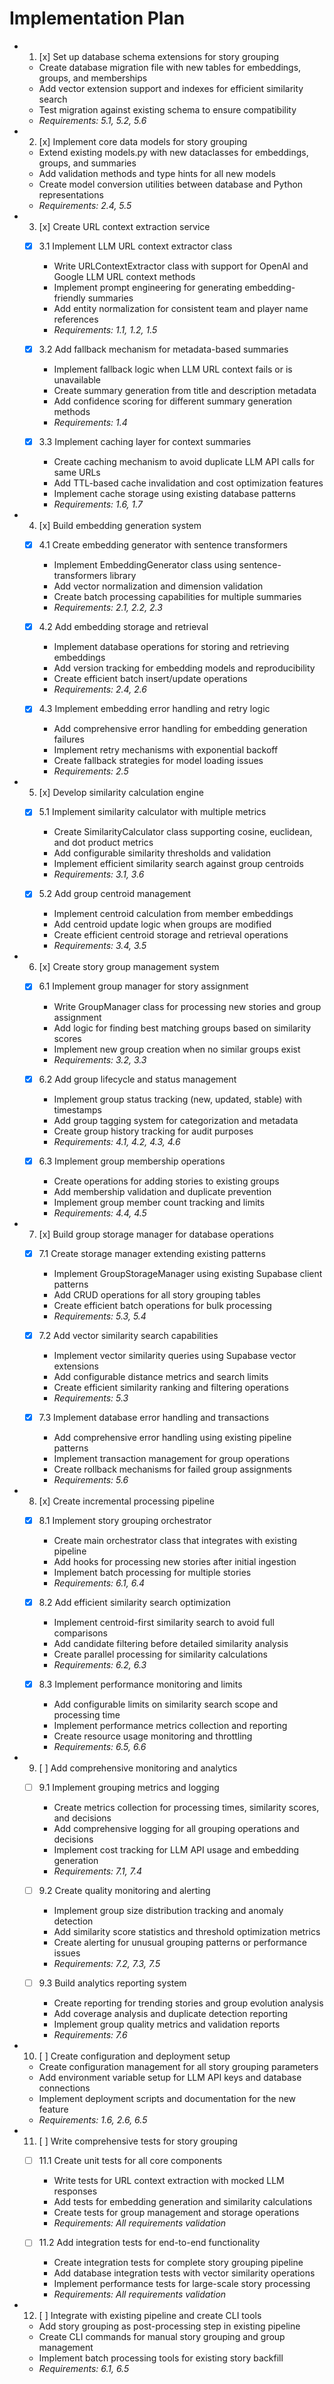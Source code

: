 # Implementation Plan

-
  1. [x] Set up database schema extensions for story grouping
  - Create database migration file with new tables for embeddings, groups, and
    memberships
  - Add vector extension support and indexes for efficient similarity search
  - Test migration against existing schema to ensure compatibility
  - _Requirements: 5.1, 5.2, 5.6_

-
  2. [x] Implement core data models for story grouping
  - Extend existing models.py with new dataclasses for embeddings, groups, and
    summaries
  - Add validation methods and type hints for all new models
  - Create model conversion utilities between database and Python
    representations
  - _Requirements: 2.4, 5.5_

-
  3. [x] Create URL context extraction service
  - [x] 3.1 Implement LLM URL context extractor class
    - Write URLContextExtractor class with support for OpenAI and Google LLM URL
      context methods
    - Implement prompt engineering for generating embedding-friendly summaries
    - Add entity normalization for consistent team and player name references
    - _Requirements: 1.1, 1.2, 1.5_

  - [x] 3.2 Add fallback mechanism for metadata-based summaries
    - Implement fallback logic when LLM URL context fails or is unavailable
    - Create summary generation from title and description metadata
    - Add confidence scoring for different summary generation methods
    - _Requirements: 1.4_

  - [x] 3.3 Implement caching layer for context summaries
    - Create caching mechanism to avoid duplicate LLM API calls for same URLs
    - Add TTL-based cache invalidation and cost optimization features
    - Implement cache storage using existing database patterns
    - _Requirements: 1.6, 1.7_

-
  4. [x] Build embedding generation system
  - [x] 4.1 Create embedding generator with sentence transformers
    - Implement EmbeddingGenerator class using sentence-transformers library
    - Add vector normalization and dimension validation
    - Create batch processing capabilities for multiple summaries
    - _Requirements: 2.1, 2.2, 2.3_

  - [x] 4.2 Add embedding storage and retrieval
    - Implement database operations for storing and retrieving embeddings
    - Add version tracking for embedding models and reproducibility
    - Create efficient batch insert/update operations
    - _Requirements: 2.4, 2.6_

  - [x] 4.3 Implement embedding error handling and retry logic
    - Add comprehensive error handling for embedding generation failures
    - Implement retry mechanisms with exponential backoff
    - Create fallback strategies for model loading issues
    - _Requirements: 2.5_

-
  5. [x] Develop similarity calculation engine
  - [x] 5.1 Implement similarity calculator with multiple metrics
    - Create SimilarityCalculator class supporting cosine, euclidean, and dot
      product metrics
    - Add configurable similarity thresholds and validation
    - Implement efficient similarity search against group centroids
    - _Requirements: 3.1, 3.6_

  - [x] 5.2 Add group centroid management
    - Implement centroid calculation from member embeddings
    - Add centroid update logic when groups are modified
    - Create efficient centroid storage and retrieval operations
    - _Requirements: 3.4, 3.5_

-
  6. [x] Create story group management system
  - [x] 6.1 Implement group manager for story assignment
    - Write GroupManager class for processing new stories and group assignment
    - Add logic for finding best matching groups based on similarity scores
    - Implement new group creation when no similar groups exist
    - _Requirements: 3.2, 3.3_

  - [x] 6.2 Add group lifecycle and status management
    - Implement group status tracking (new, updated, stable) with timestamps
    - Add group tagging system for categorization and metadata
    - Create group history tracking for audit purposes
    - _Requirements: 4.1, 4.2, 4.3, 4.6_

  - [x] 6.3 Implement group membership operations
    - Create operations for adding stories to existing groups
    - Add membership validation and duplicate prevention
    - Implement group member count tracking and limits
    - _Requirements: 4.4, 4.5_

-
  7. [x] Build group storage manager for database operations
  - [x] 7.1 Create storage manager extending existing patterns
    - Implement GroupStorageManager using existing Supabase client patterns
    - Add CRUD operations for all story grouping tables
    - Create efficient batch operations for bulk processing
    - _Requirements: 5.3, 5.4_

  - [x] 7.2 Add vector similarity search capabilities
    - Implement vector similarity queries using Supabase vector extensions
    - Add configurable distance metrics and search limits
    - Create efficient similarity ranking and filtering operations
    - _Requirements: 5.3_

  - [x] 7.3 Implement database error handling and transactions
    - Add comprehensive error handling using existing pipeline patterns
    - Implement transaction management for group operations
    - Create rollback mechanisms for failed group assignments
    - _Requirements: 5.6_

-
  8. [x] Create incremental processing pipeline
  - [x] 8.1 Implement story grouping orchestrator
    - Create main orchestrator class that integrates with existing pipeline
    - Add hooks for processing new stories after initial ingestion
    - Implement batch processing for multiple stories
    - _Requirements: 6.1, 6.4_

  - [x] 8.2 Add efficient similarity search optimization
    - Implement centroid-first similarity search to avoid full comparisons
    - Add candidate filtering before detailed similarity analysis
    - Create parallel processing for similarity calculations
    - _Requirements: 6.2, 6.3_

  - [x] 8.3 Implement performance monitoring and limits
    - Add configurable limits on similarity search scope and processing time
    - Implement performance metrics collection and reporting
    - Create resource usage monitoring and throttling
    - _Requirements: 6.5, 6.6_

-
  9. [ ] Add comprehensive monitoring and analytics
  - [ ] 9.1 Implement grouping metrics and logging
    - Create metrics collection for processing times, similarity scores, and
      decisions
    - Add comprehensive logging for all grouping operations and decisions
    - Implement cost tracking for LLM API usage and embedding generation
    - _Requirements: 7.1, 7.4_

  - [ ] 9.2 Create quality monitoring and alerting
    - Implement group size distribution tracking and anomaly detection
    - Add similarity score statistics and threshold optimization metrics
    - Create alerting for unusual grouping patterns or performance issues
    - _Requirements: 7.2, 7.3, 7.5_

  - [ ] 9.3 Build analytics reporting system
    - Create reporting for trending stories and group evolution analysis
    - Add coverage analysis and duplicate detection reporting
    - Implement group quality metrics and validation reports
    - _Requirements: 7.6_

-
  10. [ ] Create configuration and deployment setup
  - Create configuration management for all story grouping parameters
  - Add environment variable setup for LLM API keys and database connections
  - Implement deployment scripts and documentation for the new feature
  - _Requirements: 1.6, 2.6, 6.5_

-
  11. [ ] Write comprehensive tests for story grouping
  - [ ] 11.1 Create unit tests for all core components
    - Write tests for URL context extraction with mocked LLM responses
    - Add tests for embedding generation and similarity calculations
    - Create tests for group management and storage operations
    - _Requirements: All requirements validation_

  - [ ] 11.2 Add integration tests for end-to-end functionality
    - Create integration tests for complete story grouping pipeline
    - Add database integration tests with vector similarity operations
    - Implement performance tests for large-scale story processing
    - _Requirements: All requirements validation_

-
  12. [ ] Integrate with existing pipeline and create CLI tools
  - Add story grouping as post-processing step in existing pipeline
  - Create CLI commands for manual story grouping and group management
  - Implement batch processing tools for existing story backfill
  - _Requirements: 6.1, 6.5_
